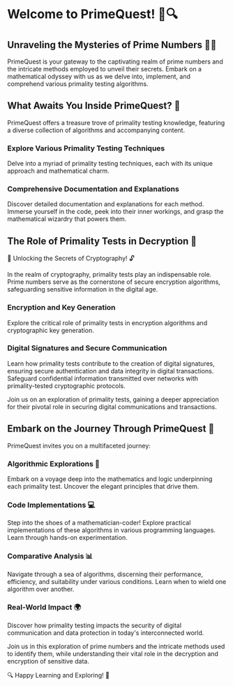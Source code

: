 # Welcome to PrimeQuest! 🌟🔍

## Unraveling the Mysteries of Prime Numbers 🧐🔢
PrimeQuest is your gateway to the captivating realm of prime numbers and the intricate methods employed to unveil their secrets. Embark on a mathematical odyssey with us as we delve into, implement, and comprehend various primality testing algorithms.

## What Awaits You Inside PrimeQuest? 🔎
PrimeQuest offers a treasure trove of primality testing knowledge, featuring a diverse collection of algorithms and accompanying content.

### Explore Various Primality Testing Techniques
Delve into a myriad of primality testing techniques, each with its unique approach and mathematical charm.

### Comprehensive Documentation and Explanations
Discover detailed documentation and explanations for each method. Immerse yourself in the code, peek into their inner workings, and grasp the mathematical wizardry that powers them.

## The Role of Primality Tests in Decryption 🔐
🔑 Unlocking the Secrets of Cryptography! 🔓

In the realm of cryptography, primality tests play an indispensable role. Prime numbers serve as the cornerstone of secure encryption algorithms, safeguarding sensitive information in the digital age.

### Encryption and Key Generation
Explore the critical role of primality tests in encryption algorithms and cryptographic key generation.

### Digital Signatures and Secure Communication
Learn how primality tests contribute to the creation of digital signatures, ensuring secure authentication and data integrity in digital transactions. Safeguard confidential information transmitted over networks with primality-tested cryptographic protocols.

Join us on an exploration of primality tests, gaining a deeper appreciation for their pivotal role in securing digital communications and transactions.

## Embark on the Journey Through PrimeQuest 🚀
PrimeQuest invites you on a multifaceted journey:

### Algorithmic Explorations 🌌
Embark on a voyage deep into the mathematics and logic underpinning each primality test. Uncover the elegant principles that drive them.

### Code Implementations 💻
Step into the shoes of a mathematician-coder! Explore practical implementations of these algorithms in various programming languages. Learn through hands-on experimentation.

### Comparative Analysis 📊
Navigate through a sea of algorithms, discerning their performance, efficiency, and suitability under various conditions. Learn when to wield one algorithm over another.

### Real-World Impact 🌍
Discover how primality testing impacts the security of digital communication and data protection in today's interconnected world.

Join us in this exploration of prime numbers and the intricate methods used to identify them, while understanding their vital role in the decryption and encryption of sensitive data.

🔍 Happy Learning and Exploring! 🚀
